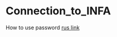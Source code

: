 # Connection_to_INFA

How to use password [rus link](https://dev.to/biplov/handling-passwords-and-secret-keys-using-environment-variables-2ei0)
